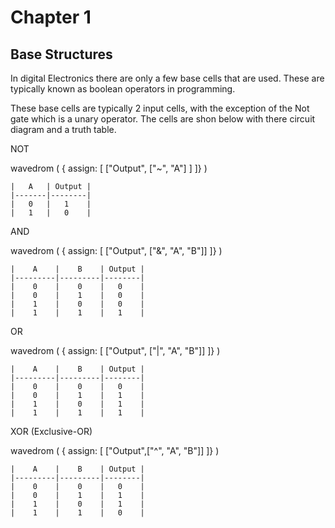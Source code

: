 Chapter 1
==

Base Structures
--

In digital Electronics there are only a few base cells that are used. These are typically known as boolean operators in programming.

These base cells are typically 2 input cells, with the exception of the Not gate which is a unary operator. The cells are shon below with there circuit diagram and a truth table.

NOT

wavedrom (
    { assign: [
        ["Output", ["~", "A"] ]
    ]}
)


    |   A   | Output |
    |-------|--------|
    |   0   |   1    |
    |   1   |   0    |

AND

wavedrom (
    { assign: [
        ["Output", ["&", "A", "B"]]
    ]}
)
    
    |    A    |    B    | Output |
    |---------|---------|--------|
    |    0    |    0    |   0    |
    |    0    |    1    |   0    |
    |    1    |    0    |   0    |
    |    1    |    1    |   1    |

OR

wavedrom (
    { assign: [
        ["Output", ["|", "A", "B"]]
    ]}
)

    |    A    |    B    | Output |
    |---------|---------|--------|
    |    0    |    0    |   0    |
    |    0    |    1    |   1    |
    |    1    |    0    |   1    |
    |    1    |    1    |   1    |

XOR (Exclusive-OR)

wavedrom (
    { assign: [
        ["Output",["^", "A", "B"]]
    ]}
)

    |    A    |    B    | Output |
    |---------|---------|--------|
    |    0    |    0    |   0    |
    |    0    |    1    |   1    |
    |    1    |    0    |   1    |
    |    1    |    1    |   0    |
